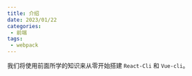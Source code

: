 ```yaml
---
title: 介绍
date: 2023/01/22
categories:
 - 前端
tags:
 - webpack
---
```


我们将使用前面所学的知识来从零开始搭建 `React-Cli` 和 `Vue-cli`。
